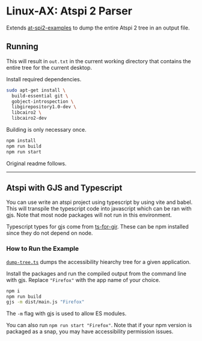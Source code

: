 # Linux-AX: Atspi 2 Parser

Extends [at-spi2-examples](https://github.com/infapi00/at-spi2-examples/tree/master/typescript) to dump the entire Atspi 2 tree in an output file.

## Running

This will result in `out.txt` in the current working directory that contains the entire tree for the current desktop.

Install required dependencies.

```bash
sudo apt-get install \
  build-essential git \
  gobject-introspection \
  libgirepository1.0-dev \
  libcairo2 \
  libcairo2-dev
```

Building is only necessary once.

```bash
npm install
npm run build
npm run start
```

Original readme follows.

-------

## Atspi with GJS and Typescript

You can use write an atspi project using typescript by using vite and babel. This will transpile the typescript code into javascript which can be ran with gjs. Note that most node packages will not run in this environment.

Typescript types for gjs come from [ts-for-gir](https://github.com/gjsify/ts-for-gir). These can be npm installed since they do not depend on node.

### How to Run the Example

[`dump-tree.ts`](dump-tree.ts) dumps the accessibility hiearchy tree for a given application.

Install the packages and run the compiled output from the command line with gjs. Replace `"Firefox"` with the app name of your choice.

```bash
npm i
npm run build
gjs -m dist/main.js "Firefox"
```

The `-m` flag with gjs is used to allow ES modules.

You can also run `npm run start "Firefox"`. Note that if your npm version is packaged as a snap, you may have accessibility permission issues.
